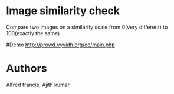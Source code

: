 # Image similarity check
Compare two images on a similarity scale from 0(very different) to 100(exactly the same)

#Demo 
http://prowd.vyvidh.org/cc/main.php

# Authors
Alfred francis,
Ajith kumar
